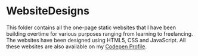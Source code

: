 # WebsiteDesigns
This folder contains all the one-page static websites that I have been building overtime for various purposes ranging from learning to freelancing.
The websites have been designed using HTML5, CSS and JavaScript.
All these websites are also available on my [Codepen Profile](https://codepen.io/puravparekh).
